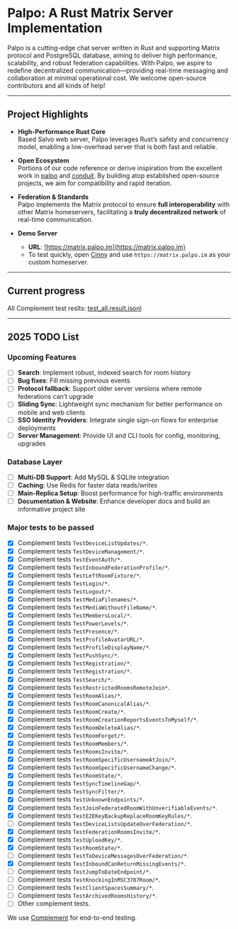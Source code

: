 # Palpo: A Rust Matrix Server Implementation

Palpo is a cutting-edge chat server written in Rust and supporting Matrix protocol and PostgreSQL database, aiming to deliver high performance, scalability, and robust federation capabilities. With Palpo, we aspire to redefine decentralized communication—providing real-time messaging and collaboration at minimal operational cost. We welcome open-source contributors and all kinds of help!

---

## Project Highlights

- **High-Performance Rust Core**  
  Based Salvo web server, Palpo leverages Rust’s safety and concurrency model, enabling a low-overhead server that is both fast and reliable.

- **Open Ecosystem**  
  Portions of our code reference or derive inspiration from the excellent work in [palpo](https://github.com/palpo/palpo) and [conduit](https://gitlab.com/famedly/conduit). By building atop established open-source projects, we aim for compatibility and rapid iteration.

- **Federation & Standards**  
  Palpo implements the Matrix protocol to ensure **full interoperability** with other Matrix homeservers, facilitating a **truly decentralized network** of real-time communication.

- **Demo Server**  
  - **URL**: [https://matrix.palpo.im](https://matrix.palpo.im)  
  - To test quickly, open [Cinny](https://app.cinny.in/) and use `https://matrix.palpo.im` as your custom homeserver.

---

## Current progress
All Complement test reslts: [test_all.result.jsonl](tests/results/test_all.result.jsonl)

---

## 2025 TODO List

### Upcoming Features

- [ ] **Search**: Implement robust, indexed search for room history
- [ ] **Bug fixes**: Fill missing previous events  
- [ ] **Protocol fallback**: Support older server versions where remote federations can’t upgrade  
- [ ] **Sliding Sync**: Lightweight sync mechanism for better performance on mobile and web clients
- [ ] **SSO Identity Providers**: Integrate single sign-on flows for enterprise deployments  
- [ ] **Server Management**: Provide UI and CLI tools for config, monitoring, upgrades

### Database Layer

- [ ] **Multi-DB Support**: Add MySQL & SQLite integration  
- [ ] **Caching**: Use Redis for faster data reads/writes  
- [ ] **Main-Replica Setup**: Boost performance for high-traffic environments  
- [ ] **Documentation & Website**: Enhance developer docs and build an informative project site

### Major tests to be passed
- [x] Complement tests `TestDeviceListUpdates/*`.
- [x] Complement tests `TestDeviceManagement/*`.
- [x] Complement tests `TestEventAuth/*`.
- [x] Complement tests `TestInboundFederationProfile/*`.
- [x] Complement tests `TestLeftRoomFixture/*`.
- [x] Complement tests `TestLogin/*`.
- [x] Complement tests `TestLogout/*`.
- [x] Complement tests `TestMediaFilenames/*`.
- [x] Complement tests `TestMediaWithoutFileName/*`.
- [x] Complement tests `TestMembersLocal/*`.
- [x] Complement tests `TestPowerLevels/*`.
- [x] Complement tests `TestPresence/*`.
- [x] Complement tests `TestProfileAvatarURL/*`.
- [x] Complement tests `TestProfileDisplayName/*`.
- [x] Complement tests `TestPushSync/*`.
- [x] Complement tests `TestRegistration/*`.
- [x] Complement tests `TestRegistration/*`.
- [x] Complement tests `TestSearch/*`.
- [x] Complement tests `TestRestrictedRoomsRemoteJoin*`.
- [x] Complement tests `TestRoomAlias/*`.
- [x] Complement tests `TestRoomCanonicalAlias/*`.
- [x] Complement tests `TestRoomCreate/*`.
- [x] Complement tests `TestRoomCreationReportsEventsToMyself/*`.
- [x] Complement tests `TestRoomDeleteAlias/*`.
- [x] Complement tests `TestRoomForget/*`.
- [x] Complement tests `TestRoomMembers/*`.
- [x] Complement tests `TestRoomsInvite/*`.
- [x] Complement tests `TestRoomSpecificUsernameAtJoin/*`.
- [x] Complement tests `TestRoomSpecificUsernameChange/*`.
- [x] Complement tests `TestRoomState/*`.
- [x] Complement tests `TestSyncTimelineGap/*`.
- [x] Complement tests `TestSyncFilter/*`.
- [x] Complement tests `TestUnknownEndpoints/*`.
- [x] Complement tests `TestJoinFederatedRoomWithUnverifiableEvents/*`.
- [x] Complement tests `TestE2EKeyBackupReplaceRoomKeyRules/*`.
- [ ] Complement tests `TestDeviceListsUpdateOverFederation/*`.
- [x] Complement tests `TestFederationRoomsInvite/*`.
- [x] Complement tests `TestUploadKey/*`.
- [x] Complement tests `TestRoomState/*`.
- [ ] Complement tests `TestToDeviceMessagesOverFederation/*`.
- [x] Complement tests `TestInboundCanReturnMissingEvents/*`.
- [ ] Complement tests `TestJumpToDateEndpoint/*`.
- [ ] Complement tests `TestKnockingInMSC3787Room/*`.
- [ ] Complement tests `TestClientSpacesSummary/*`.
- [ ] Complement tests `TestArchivedRoomsHistory/*`.
- [ ] Other complement tests.

We use [Complement](https://github.com/matrix-org/complement) for end-to-end testing. 
